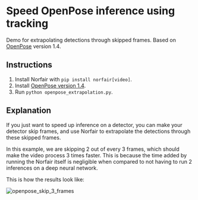 # Speed OpenPose inference using tracking

Demo for extrapolating detections through skipped frames. Based on [OpenPose](https://github.com/CMU-Perceptual-Computing-Lab/openpose) version 1.4.

## Instructions

1. Install Norfair with `pip install norfair[video]`.
2. Install [OpenPose version 1.4](https://github.com/CMU-Perceptual-Computing-Lab/openpose/releases/tag/v1.4.0).
3. Run `python openpose_extrapolation.py`.

## Explanation

If you just want to speed up inference on a detector, you can make your detector skip frames, and use Norfair to extrapolate the detections through these skipped frames.

In this example, we are skipping 2 out of every 3 frames, which should make the video process 3 times faster. This is because the time added by running the Norfair itself is negligible when compared to not having to run 2 inferences on a deep neural network.

This is how the results look like:

![openpose_skip_3_frames](../../docs/openpose_skip_3_frames.gif)
